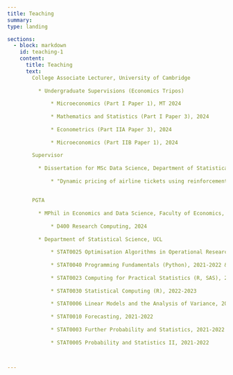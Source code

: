 ```yaml
---
title: Teaching 
summary: 
type: landing

sections:
  - block: markdown
    id: teaching-1
    content:  
      title: Teaching
      text: 
        College Associate Lecturer, University of Cambridge
        
          * Undergraduate Supervisions (Economics Tripos)
        
              * Microeconomics (Part I Paper 1), MT 2024
            
              * Mathematics and Statistics (Part I Paper 3), 2024
            
              * Econometrics (Part IIA Paper 3), 2024
            
              * Microeconomics (Part IIB Paper 1), 2024
        
        Supervisor
        
          * Dissertation for MSc Data Science, Department of Statistical Science, UCL, 2023-2024 
        
              * "Dynamic pricing of airline tickets using reinforcement learning" 
        
      
        PGTA 
      
          * MPhil in Economics and Data Science, Faculty of Economics, University of Cambridge
        
              * D400 Research Computing, 2024
        
          * Department of Statistical Science, UCL
        
              * STAT0025 Optimisation Algorithms in Operational Research, 2022-2023
        
              * STAT0040 Programming Fundamentals (Python), 2021-2022 & 2022-2023
        
              * STAT0023 Computing for Practical Statistics (R, SAS), 2022-2023
        
              * STAT0030 Statistical Computing (R), 2022-2023 
        
              * STAT0006 Linear Models and the Analysis of Variance, 2020-2021 & 2022-2023
        
              * STAT0010 Forecasting, 2021-2022
        
              * STAT0003 Further Probability and Statistics, 2021-2022
        
              * STAT0005 Probability and Statistics II, 2021-2022
      


---
```

